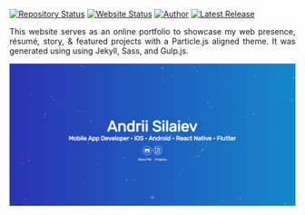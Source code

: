 
[![Repository Status](https://img.shields.io/badge/Repository%20Status-Maintained-dark%20green.svg)](https://github.com/dmytro0090/dmytro0090.github.io)
[![Website Status](https://img.shields.io/badge/Website%20Status-Online-green)](https://github.com/dmytro0090/dmytro0090.github.io)
[![Author](https://img.shields.io/badge/Author-Aditya%20Vikram%20Singh-blue.svg)](https://github.com/dmytro0090/dmytro0090.github.io)
[![Latest Release](https://img.shields.io/badge/Latest%20Release-13%20June%202021-yellow.svg)](https://github.com/dmytro0090/dmytro0090.github.io)

 <p align="justify">This website serves as an online portfolio to showcase my web presence, résumé, story, & featured projects with a Particle.js aligned theme. It was generated using using Jekyll, Sass, and Gulp.js.</p>

![My Alternate Portfolio Website](https://raw.githubusercontent.com/dmytro0090/dmytro0090.github.io/main/My-Alternate-Portfolio-Website.png)
